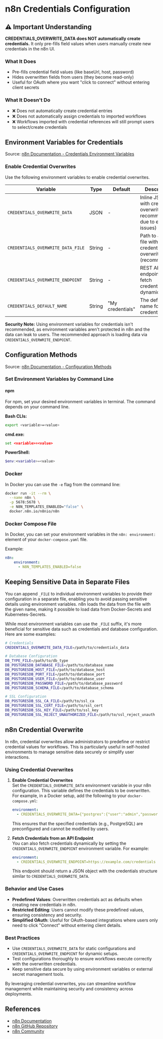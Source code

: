 # n8n Credentials Configuration

## ⚠️ Important Understanding

**CREDENTIALS_OVERWRITE_DATA does NOT automatically create credentials.** It only pre-fills field values when users manually create new credentials in the n8n UI.

### What It Does
- Pre-fills credential field values (like baseUrl, host, password)
- Hides overwritten fields from users (they become read-only)
- Useful for OAuth where you want "click to connect" without entering client secrets

### What It Doesn't Do
- ❌ Does not automatically create credential entries
- ❌ Does not automatically assign credentials to imported workflows
- ❌ Workflows imported with credential references will still prompt users to select/create credentials

## Environment Variables for Credentials

Source: [n8n Documentation - Credentials Environment Variables](https://docs.n8n.io/hosting/configuration/environment-variables/credentials/)

### Enable Credential Overwrites

Use the following environment variables to enable credential overwrites.

| Variable | Type | Default | Description |
|----------|------|---------|-------------|
| `CREDENTIALS_OVERWRITE_DATA` | JSON | - | Inline JSON with credential overwrites (not recommended due to escaping issues) |
| `CREDENTIALS_OVERWRITE_DATA_FILE` | String | - | Path to JSON file with credential overwrites (recommended) |
| `CREDENTIALS_OVERWRITE_ENDPOINT` | String | - | REST API endpoint to fetch credentials dynamically |
| `CREDENTIALS_DEFAULT_NAME` | String | "My credentials" | The default name for credentials |

**Security Note:** Using environment variables for credentials isn't recommended, as environment variables aren't protected in n8n and the data can leak to users. The recommended approach is loading data via `CREDENTIALS_OVERWRITE_ENDPOINT`.

## Configuration Methods

Source: [n8n Documentation - Configuration Methods](https://docs.n8n.io/hosting/configuration/configuration-methods/)

### Set Environment Variables by Command Line

#### npm

For npm, set your desired environment variables in terminal. The command depends on your command line.

**Bash CLIs:**
```bash
export <variable>=<value>
```

**cmd.exe:**
```cmd
set <variable>=<value>
```

**PowerShell:**
```powershell
$env:<variable>=<value>
```

### Docker

In Docker you can use the `-e` flag from the command line:

```bash
docker run -it --rm \
  --name n8n \
  -p 5678:5678 \
  -e N8N_TEMPLATES_ENABLED="false" \
  docker.n8n.io/n8nio/n8n
```

### Docker Compose File

In Docker, you can set your environment variables in the `n8n: environment:` element of your `docker-compose.yaml` file.

Example:

```yaml
n8n:
    environment:
      - N8N_TEMPLATES_ENABLED=false
```

## Keeping Sensitive Data in Separate Files

You can append `_FILE` to individual environment variables to provide their configuration in a separate file, enabling you to avoid passing sensitive details using environment variables. n8n loads the data from the file with the given name, making it possible to load data from Docker-Secrets and Kubernetes-Secrets.

While most environment variables can use the `_FILE` suffix, it's more beneficial for sensitive data such as credentials and database configuration. Here are some examples:

```bash
# Credentials
CREDENTIALS_OVERWRITE_DATA_FILE=/path/to/credentials_data

# Database Configuration
DB_TYPE_FILE=/path/to/db_type
DB_POSTGRESDB_DATABASE_FILE=/path/to/database_name
DB_POSTGRESDB_HOST_FILE=/path/to/database_host
DB_POSTGRESDB_PORT_FILE=/path/to/database_port
DB_POSTGRESDB_USER_FILE=/path/to/database_user
DB_POSTGRESDB_PASSWORD_FILE=/path/to/database_password
DB_POSTGRESDB_SCHEMA_FILE=/path/to/database_schema

# SSL Configuration
DB_POSTGRESDB_SSL_CA_FILE=/path/to/ssl_ca
DB_POSTGRESDB_SSL_CERT_FILE=/path/to/ssl_cert
DB_POSTGRESDB_SSL_KEY_FILE=/path/to/ssl_key
DB_POSTGRESDB_SSL_REJECT_UNAUTHORIZED_FILE=/path/to/ssl_reject_unauth
```

## n8n Credential Overwrite

In n8n, credential overwrites allow administrators to predefine or restrict credential values for workflows. This is particularly useful in self-hosted environments to manage sensitive data securely or simplify user interactions.

### Using Credential Overwrites

1. **Enable Credential Overwrites**  
   Set the `CREDENTIALS_OVERWRITE_DATA` environment variable in your n8n configuration. This variable defines the credentials to be overwritten. For example, in a Docker setup, add the following to your `docker-compose.yml`:

   ```yaml
   environment:
     - CREDENTIALS_OVERWRITE_DATA={"postgres":{"user":"admin","password":"securepassword"}}
   ```

   This ensures that the specified credentials (e.g., PostgreSQL) are preconfigured and cannot be modified by users.

2. **Fetch Credentials from an API Endpoint**  
   You can also fetch credentials dynamically by setting the `CREDENTIALS_OVERWRITE_ENDPOINT` environment variable. For example:

   ```yaml
   environment:
     - CREDENTIALS_OVERWRITE_ENDPOINT=https://example.com/credentials
   ```

   This endpoint should return a JSON object with the credentials structure similar to `CREDENTIALS_OVERWRITE_DATA`.

### Behavior and Use Cases

- **Predefined Values**: Overwritten credentials act as defaults when creating new credentials in n8n.
- **Restricted Editing**: Users cannot modify these predefined values, ensuring consistency and security.
- **Simplified OAuth**: Useful for OAuth-based integrations where users only need to click "Connect" without entering client details.

### Best Practices

- Use `CREDENTIALS_OVERWRITE_DATA` for static configurations and `CREDENTIALS_OVERWRITE_ENDPOINT` for dynamic setups.
- Test configurations thoroughly to ensure workflows execute correctly with the overwritten credentials.
- Keep sensitive data secure by using environment variables or external secret management tools.

By leveraging credential overwrites, you can streamline workflow management while maintaining security and consistency across deployments.

## References

- [n8n Documentation](https://docs.n8n.io)
- [n8n GitHub Repository](https://github.com/n8n-io/n8n)
- [n8n Community](https://community.n8n.io)

